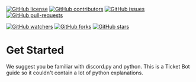 [![GitHub license](https://img.shields.io/github/license/astrxnomo/discord-ticket-bot-py.svg)](https://github.com/astrxnomo/discord-ticket-bot-py/blob/master/LICENSE)
[![GitHub contributors](https://img.shields.io/github/contributors/astrxnomo/discord-ticket-bot-py.svg)](https://GitHub.com/astrxnomo/discord-ticket-bot-py/graphs/contributors/)
[![GitHub issues](https://img.shields.io/github/issues/astrxnomo/discord-ticket-bot-py.svg)](https://GitHub.com/astrxnomo/discord-ticket-bot-py/issues/)
[![GitHub pull-requests](https://img.shields.io/github/issues-pr/astrxnomo/discord-ticket-bot-py.svg)](https://GitHub.com/astrxnomo/discord-ticket-bot-py/pulls/)

[![GitHub watchers](https://img.shields.io/github/watchers/astrxnomo/discord-ticket-bot-py.svg?style=social&label=Watch&maxAge=2592000)](https://GitHub.com/astrxnomo/discord-ticket-bot-py/)
[![GitHub forks](https://img.shields.io/github/forks/astrxnomo/discord-ticket-bot-py.svg?style=social&label=Fork&maxAge=2592000)](https://GitHub.com/astrxnomo/discord-ticket-bot-py/network/)
[![GitHub stars](https://img.shields.io/github/stars/astrxnomo/discord-ticket-bot-py.svg?style=social&label=Star&maxAge=2592000)](https://GitHub.com/astrxnomo/discord-ticket-bot-py/stargazers/)


# Get Started
We suggest you be familiar with discord.py and python. This is a Ticket Bot guide so it couldn't contain a lot of python explanations.
